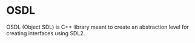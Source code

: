 # OSDL

OSDL (Object SDL) is C++ library meant to create an abstraction level
for creating interfaces using SDL2.